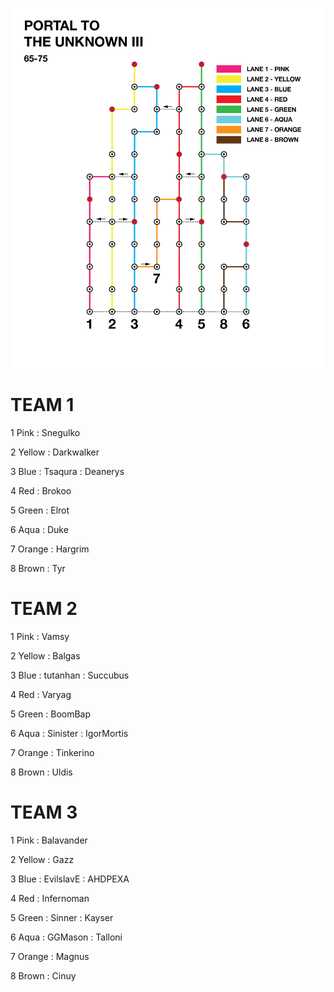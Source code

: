 ![UnknownIII](assets/Unknown3.png)

# TEAM 1

1 Pink
: Snegulko

2 Yellow
: Darkwalker

3 Blue 
: Tsaqura 
: Deanerys

4 Red 
: Brokoo

5 Green 
: Elrot

6 Aqua 
: Duke

7 Orange
: Hargrim

8 Brown
: Tyr

# TEAM 2

1 Pink
: Vamsy 

2 Yellow
: Balgas

3 Blue 
: tutanhan 
: Succubus

4 Red 
: Varyag

5 Green 
: BoomBap

6 Aqua 
: Sinister
: IgorMortis

7 Orange
: Tinkerino

8 Brown
: Uldis


# TEAM 3

1 Pink
: Balavander 

2 Yellow
: Gazz

3 Blue 
: EvilslavE 
: AHDPEXA

4 Red 
: Infernoman 

5 Green 
: Sinner
: Kayser

6 Aqua 
: GGMason
: Talloni

7 Orange
: Magnus

8 Brown
: Cinuy
